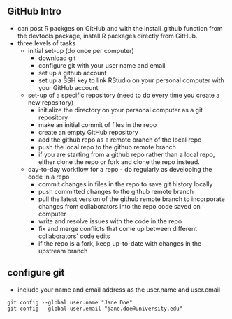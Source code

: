 ## GitHub Intro
* can post R packges on GitHub and with the install_github function from the devtools 
package, install R packages directly from GitHub. 
* three levels of tasks
  * initial set-up (do once per computer)
    * download git
    * configure git with your user name and email
    * set up a github account
    * set up a SSH key to link RStudio on your personal computer with your GitHub account
  * set-up of a specific repository (need to do every time you create a new repository)
    * initialize the directory on your personal computer as a git repository 
    * make an initial commit of files in the repo
    * create an empty GitHub repository
    * add the github repo as a remote branch of the local repo
    * push the local repo to the github remote branch
    * if you are starting from a github repo rather than a local repo, either clone
    the repo or fork and clone the repo instead. 
  * day-to-day workflow for a repo - do regularly as developing the code in a repo
    * commit changes in files in the repo to save git history locally
    * push committed changes to the github remote branch
    * pull the latest version of the github remote branch to incorporate changes from
    collaborators into the repo code saved on computer
    * write and resolve issues with the code in the repo
    * fix and merge conflicts that come up between different collaborators' code edits
    * if the repo is a fork, keep up-to-date with changes in the upstream branch


## configure git
* include your name and email address as the user.name and user.email    
```
git config --global user.name "Jane Doe"
git config --global user.email "jane.doe@university.edu"
```

